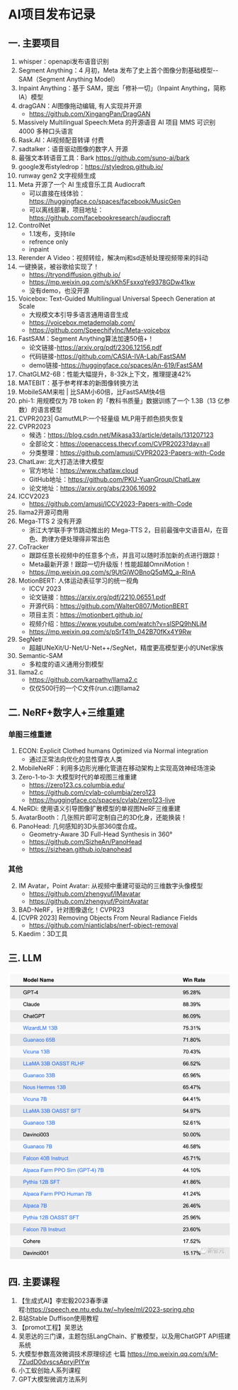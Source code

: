 # AI项目发布记录

## 一. 主要项目
1. whisper：openapi发布语音识别
1. Segment Anything：4 月初，Meta 发布了史上首个图像分割基础模型--SAM（Segment Anything Model）
1. Inpaint Anything：基于 SAM，提出「修补一切」（Inpaint Anything，简称 IA）模型
1. dragGAN：AI图像拖动编辑, 有人实现并开源
   - https://github.com/XingangPan/DragGAN
1. Massively Multilingual Speech:Meta 的开源语音 AI 项目 MMS 可识别 4000 多种口头语言
1. Rask.AI：AI视频配音转译 付费
1. sadtalker：语音驱动图像的数字人 开源
1. 最强文本转语音工具：Bark https://github.com/suno-ai/bark
1. google发布styledrop：https://styledrop.github.io/
1. runway gen2 文字视频生成
1. Meta 开源了一个 AI 生成音乐工具 Audiocraft
   - 可以直接在线体验：https://huggingface.co/spaces/facebook/MusicGen
   - 可以离线部署，项目地址：https://github.com/facebookresearch/audiocraft
1. ControlNet
   - 1.1发布，支持tile
   - refrence only
   - inpaint
1. Rerender A Video：视频转绘，解决mj和sd逐帧处理视频带来的抖动
1. 一键换装，被谷歌给实现了！
   - https://tryondiffusion.github.io/
   - https://mp.weixin.qq.com/s/kKh5FsxxqYe9378GDw41kw
   - 没有demo，也没开源
1. Voicebox: Text-Guided Multilingual Universal Speech Generation at Scale
   - 大规模文本引导多语言通用语音生成
   - https://voicebox.metademolab.com/
   - https://github.com/SpeechifyInc/Meta-voicebox
1. FastSAM：Segment Anything算法加速50倍+！
   - 论文链接-https://arxiv.org/pdf/2306.12156.pdf
   - 代码链接-https://github.com/CASIA-IVA-Lab/FastSAM
   - demo链接-https://huggingface.co/spaces/An-619/FastSAM
1. ChatGLM2-6B：性能大幅提升，8-32k上下文，推理提速42%
1. MATEBIT：基于参考样本的新图像转换方法
1. MobileSAM来啦 | 比SAM小60倍，比FastSAM快4倍
1. phi-1: 用规模仅为 7B token 的「教科书质量」数据训练了一个 1.3B（13 亿参数）的语言模型
2. CVPR2023| GamutMLP:一个轻量级 MLP用于颜色损失恢复
1. CVPR2023
   - 候选：https://blog.csdn.net/Mikasa33/article/details/131207123
   - 全部论文：https://openaccess.thecvf.com/CVPR2023?day=all
   - 分类整理：https://github.com/amusi/CVPR2023-Papers-with-Code
1. ChatLaw: 北大打造法律大模型
   - 官方地址：https://www.chatlaw.cloud
   - GitHub地址：https://github.com/PKU-YuanGroup/ChatLaw
   - 论文地址：https://arxiv.org/abs/2306.16092
1. ICCV2023
   - https://github.com/amusi/ICCV2023-Papers-with-Code
1. llama2开源可商用
2. Mega-TTS 2 没有开源
   - 浙江大学联手字节跳动推出的 Mega-TTS 2，目前最强中文语音AI，在音色、韵律方便处理得非常出色
1. CoTracker
   - 跟踪任意长视频中的任意多个点，并且可以随时添加新的点进行跟踪！
   - Meta最新开源！跟踪一切升级版！性能超越OmniMotion！
   - https://mp.weixin.qq.com/s/9UtGiWOBnoQ5qMQ_a-RInA
2. MotionBERT: 人体运动表征学习的统一视角
   - ICCV 2023
   - 论文链接：https://arxiv.org/pdf/2210.06551.pdf
   - 开源代码：https://github.com/Walter0807/MotionBERT
   - 项目主页：https://motionbert.github.io/
   - 视频介绍：https://www.youtube.com/watch?v=slSPQ9hNLjM
   - https://mp.weixin.qq.com/s/pSrT41h_042B70fKx4Y9Rw
1. SegNetr
   - 超越UNeXit/U-Net/U-Net++/SegNet，精度更高模型更小的UNet家族
1. Semantic-SAM
   - 多粒度的语义通用分割模型
1. llama2.c
   - https://github.com/karpathy/llama2.c
   - 仅仅500行的一个C文件(run.c)跑llama2

## 二. NeRF+数字人+三维重建
### 单图三维重建
1. ECON: Explicit Clothed humans Optimized via Normal integration
   - 通过正常法向优化的显性穿衣人类
1. MobileNeRF：利用多边形光栅化管道在移动架构上实现高效神经场渲染
1. Zero-1-to-3: 大模型时代的单视图三维重建
   - https://zero123.cs.columbia.edu/
   - https://github.com/cvlab-columbia/zero123
   - https://huggingface.co/spaces/cvlab/zero123-live
1. NeRDi: 使用语义引导图像扩散模型的单视图NeRF三维重建
1. AvatarBooth：几张照片即可定制自己的3D化身，还能换装！
1. PanoHead: 几何感知的3D头部360度合成。
   - Geometry-Aware 3D Full-Head Synthesis in 360°
   - https://github.com/SizheAn/PanoHead
   - https://sizhean.github.io/panohead
   
### 其他
2. IM Avatar，Point Avatar: 从视频中重建可驱动的三维数字头像模型
   - https://github.com/zhengyuf/IMavatar
   - https://github.com/zhengyuf/PointAvatar
1. BAD-NeRF，针对图像退化！CVPR23
1. [CVPR 2023] Removing Objects From Neural Radiance Fields
   - https://github.com/nianticlabs/nerf-object-removal
1. Kaedim：3D工具

## 三. LLM
![](.images/cd2e8ab3.png)

## 四. 主要课程
1. 【生成式AI】李宏毅2023春季课程:https://speech.ee.ntu.edu.tw/~hylee/ml/2023-spring.php
2.  B站Stable Duffison使用教程
2. 【promot工程】吴恩达
2. 吴恩达的三门课，主题包括LangChain、扩散模型，以及用ChatGPT API搭建系统
5. 大模型参数高效微调技术原理综述 七篇 https://mp.weixin.qq.com/s/M-7ZudD0dvscsApryiPIYw
6. 小工蚁创始人系列课程
7. GPT大模型微调方法系列